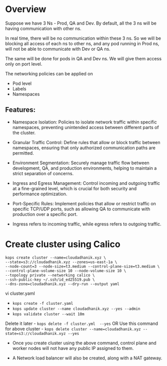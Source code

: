 
# Overview

Suppose we have 3 Ns - Prod, QA and Dev. By default, all the 3 ns will be having communication with other ns.

In real time, there will be no communication within these 3 ns. So we will be blocking all access of each ns to other ns, and any pod running in Prod ns, will not be able to communicate with Dev or QA ns.

The same will be done for pods in QA and Dev ns. We will give them access only on port level.


The networking policies can be applied on 

- Pod level
- Labels
- Namespaces

## Features:

- Namespace Isolation: Policies to isolate network traffic within specific namespaces, preventing unintended access between different parts of the cluster.

- Granular Traffic Control: Define rules that allow or block traffic between namespaces, ensuring that only authorized communication paths are permitted.

- Environment Segmentation: Securely manage traffic flow between development, QA, and production environments, helping to maintain a strict separation of concerns.

- Ingress and Egress Management: Control incoming and outgoing traffic at a fine-grained level, which is crucial for both security and performance optimization.

- Port-Specific Rules: Implement policies that allow or restrict traffic on specific TCP/UDP ports, such as allowing QA to communicate with production over a specific port.

- Ingress refers to incoming traffic, while egress refers to outgoing traffic.

# Create cluster using Calico

```
kops create cluster --name=cloudadhanik.xyz \
--state=s3://cloudadhanik.xyz --zones=us-east-1a \
--node-count=3 --node-size=t3.medium --control-plane-size=t3.medium \
--control-plane-volume-size 10 --node-volume-size 10 \
--topology private --networking calico \
--ssh-public-key ~/.ssh/id_ed25519.pub \
--dns-zone=cloudadhanik.xyz --dry-run --output yaml 
```

vi cluster.yaml
- `kops create -f cluster.yaml`
- `kops update cluster --name cloudadhanik.xyz --yes --admin`
- `kops validate cluster --wait 10m`

Delete it later - `kops delete -f cluster.yml  --yes`
OR
Use this command for above cluster - `kops delete cluster --name=cloudadhanik.xyz --state=s3://cloudadhanik.xyz --yes`


- Once you create cluster using the above command, control plane and worker nodes will not have any public IP assigned to them.

- A Network load balancer will also be created, along with a NAT gateway.